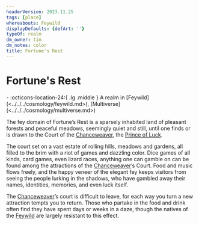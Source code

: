 ```yaml
---
headerVersion: 2023.11.25
tags: [place]
whereabouts: Feywild
displayDefaults: {defArt: ''}
typeOf: realm
dm_owner: tim
dm_notes: color
title: Fortune's Rest
---
```

# Fortune's Rest
<div class="grid cards ext-narrow-margin ext-one-column" markdown>
-    :octicons-location-24:{ .lg .middle } A realm in [Feywild](<../../../cosmology/feywild.md>), [Multiverse](<../../../cosmology/multiverse.md>)  
</div>


The fey domain of Fortune’s Rest is a sparsely inhabited land of pleasant forests and peaceful meadows, seemingly quiet and still, until one finds or is drawn to the Court of the [Chanceweaver](<../../../people/extraplanar-powers/prince-of-luck.md>), the [Prince of Luck](<../../../people/extraplanar-powers/prince-of-luck.md>). 

The court set on a vast estate of rolling hills, meadows and gardens, all filled to the brim with a riot of games and dazzling color. Dice games of all kinds, card games, even lizard races, anything one can gamble on can be found among the attractions of the [Chanceweaver](<../../../people/extraplanar-powers/prince-of-luck.md>)’s Court. Food and music flows freely, and the happy veneer of the elegant fey keeps visitors from seeing the people lurking in the shadows, who have gambled away their names, identities, memories, and even luck itself. 

The [Chanceweaver](<../../../people/extraplanar-powers/prince-of-luck.md>)’s court is difficult to leave, for each way you turn a new attraction tempts you to return. Those who partake in the food and drink often find they have spent days or weeks in a daze, though the natives of the [Feywild](<../../../cosmology/feywild.md>) are largely resistant to this effect.
